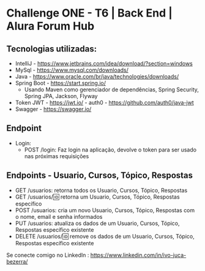 # Challenge ONE - T6 | Back End | Alura Forum Hub

## Tecnologias utilizadas:
* IntelliJ - https://www.jetbrains.com/idea/download/?section=windows
* MySql - https://www.mysql.com/downloads/
* Java - https://www.oracle.com/br/java/technologies/downloads/
* Spring Boot - https://start.spring.io/
  - Usando Maven como gerenciador de dependências, Spring Security, Spring JPA, Jackson, Flyway
* Token JWT - https://jwt.io/ - auth0 - https://github.com/auth0/java-jwt
* Swagger - https://swagger.io/

## Endpoint
* Login:
  * POST /login: Faz login na aplicação, devolve o token para ser usado nas próximas requisições
 
## Endpoints - Usuario, Cursos, Tópico, Respostas
  - GET /usuarios: retorna todos os Usuario, Cursos, Tópico, Respostas
  - GET /usuarios/:id: retorna um Usuario, Cursos, Tópico, Respostas específico
  - POST /usuarios: cria um novo Usuario, Cursos, Tópico, Respostas com o nome, email e senha informados
  - PUT /usuarios: atualiza os dados de um Usuario, Cursos, Tópico, Respostas específico existente
  - DELETE /usuarios/:id: remove os dados de um Usuario, Cursos, Tópico, Respostas específico existente

Se conecte comigo no LinkedIn : https://www.linkedin.com/in/ivo-juca-bezerra/

